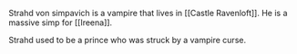 Strahd von simpavich is a vampire that lives in [[Castle Ravenloft]]. He is a massive simp for [[Ireena]]. 

Strahd used to be a prince who was struck by a vampire curse. 